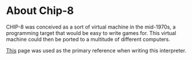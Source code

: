 # About Chip-8

CHIP-8 was conceived as a sort of virtual machine in the mid-1970s, a programming target that would be easy to write games for.
This virtual machine could then be ported to a multitude of different computers.

[This](http://devernay.free.fr/hacks/chip8/C8TECH10.HTM) page was used as the primary reference when writing this interpreter.
